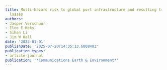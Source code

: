 ```yaml
---
title: Multi-hazard risk to global port infrastructure and resulting trade and logistics
  losses
authors:
- Jasper Verschuur
- Elco E Koks
- Sihan Li
- Jim W Hall
date: '2023-01-01'
publishDate: '2025-07-20T14:35:13.600840Z'
publication_types:
- article-journal
publication: '*Communications Earth & Environment*'
---
```

